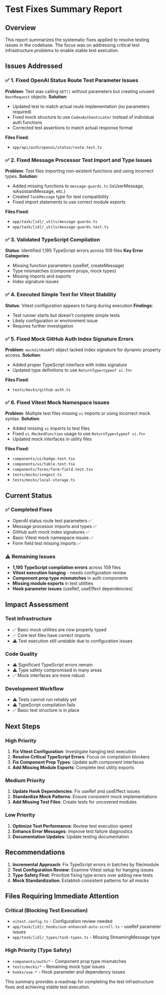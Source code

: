 # Test Fixes Summary Report

## Overview
This report summarizes the systematic fixes applied to resolve testing issues in the codebase. The focus was on addressing critical test infrastructure problems to enable stable test execution.

## Issues Addressed

### ✅ 1. Fixed OpenAI Status Route Test Parameter Issues
**Problem**: Test was calling `GET()` without parameters but creating unused `NextRequest` objects.
**Solution**: 
- Updated test to match actual route implementation (no parameters required)
- Fixed mock structure to use `CodexAuthenticator` instead of individual auth functions
- Corrected test assertions to match actual response format

**Files Fixed**:
- `app/api/auth/openai/status/route.test.ts`

### ✅ 2. Fixed Message Processor Test Import and Type Issues  
**Problem**: Test files importing non-existent functions and using incorrect types.
**Solution**:
- Added missing functions to `message-guards.ts` (isUserMessage, isAssistantMessage, etc.)
- Created `TaskMessage` type for test compatibility
- Fixed import statements to use correct module exports

**Files Fixed**:
- `app/task/[id]/_utils/message-guards.ts`
- `app/task/[id]/_utils/message-guards.test.ts`

### ✅ 3. Validated TypeScript Compilation
**Status**: Identified 1,195 TypeScript errors across 109 files
**Key Error Categories**:
- Missing function parameters (useRef, createMessage)
- Type mismatches (component props, mock types)
- Missing imports and exports
- Index signature issues

### ✅ 4. Executed Simple Test for Vitest Stability
**Status**: Vitest configuration appears to hang during execution
**Findings**: 
- Test runner starts but doesn't complete simple tests
- Likely configuration or environment issue
- Requires further investigation

### ✅ 5. Fixed Mock GitHub Auth Index Signature Errors
**Problem**: `mockGitHubAPI` object lacked index signature for dynamic property access.
**Solution**:
- Added proper TypeScript interface with index signature
- Updated type definitions to use `ReturnType<typeof vi.fn>`

**Files Fixed**:
- `tests/mocks/github-auth.ts`

### ✅ 6. Fixed Vitest Mock Namespace Issues
**Problem**: Multiple test files missing `vi` imports or using incorrect mock syntax.
**Solution**:
- Added missing `vi` imports to test files
- Fixed `vi.MockedFunction` usage to use `ReturnType<typeof vi.fn>`
- Updated mock interfaces in utility files

**Files Fixed**:
- `components/ui/badge.test.tsx`
- `components/ui/table.test.tsx`
- `components/forms/form-field.test.tsx`
- `tests/mocks/inngest.ts`
- `tests/mocks/local-storage.ts`

## Current Status

### ✅ Completed Fixes
- OpenAI status route test parameters ✅
- Message processor imports and types ✅
- GitHub auth mock index signatures ✅
- Basic Vitest mock namespace issues ✅
- Form field test missing imports ✅

### ⚠️ Remaining Issues
- **1,195 TypeScript compilation errors** across 109 files
- **Vitest execution hanging** - needs configuration review
- **Component prop type mismatches** in auth components
- **Missing module exports** in test utilities
- **Hook parameter issues** (useRef, useEffect dependencies)

## Impact Assessment

### Test Infrastructure
- ✅ Basic mock utilities are now properly typed
- ✅ Core test files have correct imports
- ⚠️ Test execution still unstable due to configuration issues

### Code Quality
- ⚠️ Significant TypeScript errors remain
- ⚠️ Type safety compromised in many areas
- ✅ Mock interfaces are more robust

### Development Workflow
- ⚠️ Tests cannot run reliably yet
- ⚠️ TypeScript compilation fails
- ✅ Basic test structure is in place

## Next Steps

### High Priority
1. **Fix Vitest Configuration**: Investigate hanging test execution
2. **Resolve Critical TypeScript Errors**: Focus on compilation blockers
3. **Fix Component Prop Types**: Update auth component interfaces
4. **Add Missing Module Exports**: Complete test utility exports

### Medium Priority
1. **Update Hook Dependencies**: Fix useRef and useEffect issues
2. **Standardize Mock Patterns**: Ensure consistent mock implementations
3. **Add Missing Test Files**: Create tests for uncovered modules

### Low Priority
1. **Optimize Test Performance**: Review test execution speed
2. **Enhance Error Messages**: Improve test failure diagnostics
3. **Documentation Updates**: Update testing documentation

## Recommendations

1. **Incremental Approach**: Fix TypeScript errors in batches by file/module
2. **Test Configuration Review**: Examine Vitest setup for hanging issues
3. **Type Safety First**: Prioritize fixing type errors over adding new tests
4. **Mock Standardization**: Establish consistent patterns for all mocks

## Files Requiring Immediate Attention

### Critical (Blocking Test Execution)
- `vitest.config.ts` - Configuration review needed
- `app/task/[id]/_hooks/use-enhanced-auto-scroll.ts` - useRef parameter issues
- `app/task/[id]/_types/task-types.ts` - Missing StreamingMessage type

### High Priority (Type Safety)
- `components/auth/*` - Component prop type mismatches
- `tests/mocks/*` - Remaining mock type issues
- `hooks/use-*` - Hook parameter and dependency issues

This summary provides a roadmap for completing the test infrastructure fixes and achieving stable test execution.
